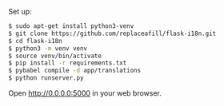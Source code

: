 Set up:

```bash
$ sudo apt-get install python3-venv
$ git clone https://github.com/replaceafill/flask-i18n.git
$ cd flask-i18n
$ python3 -m venv venv
$ source venv/bin/activate
$ pip install -r requirements.txt
$ pybabel compile -d app/translations
$ python runserver.py
```

Open http://0.0.0.0:5000 in your web browser.
